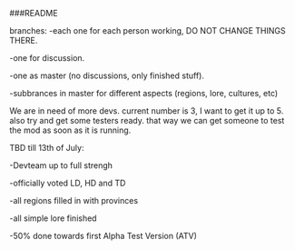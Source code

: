 ###README

branches:
-each one for each person working, DO NOT CHANGE THINGS THERE.

-one for discussion.

-one as master (no discussions, only finished stuff).

-subbrances in master for different aspects (regions, lore, cultures, etc)


We are in need of more devs. current number is 3, I want to get it up to 5. also try and get some testers ready. that way we can get someone to test the mod as soon as it is running.

TBD till 13th of July:

-Devteam up to full strengh

-officially voted LD, HD and TD

-all regions filled in with provinces

-all simple lore finished

-50% done towards first Alpha Test Version (ATV)
